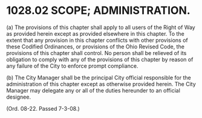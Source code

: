1028.02 SCOPE; ADMINISTRATION.
==============================

​(a) The provisions of this chapter shall apply to all users of the
Right of Way as provided herein except as provided elsewhere in this
chapter. To the extent that any provision in this chapter conflicts with
other provisions of these Codified Ordinances, or provisions of the Ohio
Revised Code, the provisions of this chapter shall control. No person
shall be relieved of its obligation to comply with any of the provisions
of this chapter by reason of any failure of the City to enforce prompt
compliance.

​(b) The City Manager shall be the principal City official responsible
for the administration of this chapter except as otherwise provided
herein. The City Manager may delegate any or all of the duties hereunder
to an official designee.

(Ord. 08-22. Passed 7-3-08.)
